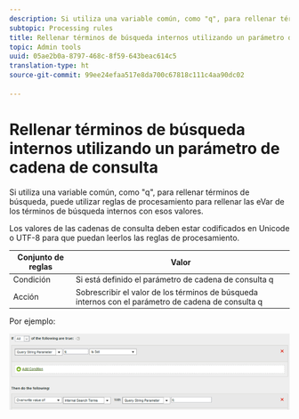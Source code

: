 ```yaml
---
description: Si utiliza una variable común, como "q", para rellenar términos de búsqueda, puede utilizar reglas de procesamiento para rellenar las eVar de los términos de búsqueda internos con esos valores.
subtopic: Processing rules
title: Rellenar términos de búsqueda internos utilizando un parámetro de cadena de consulta
topic: Admin tools
uuid: 05ae2b0a-8797-468c-8f59-643beac614c5
translation-type: ht
source-git-commit: 99ee24efaa517e8da700c67818c111c4aa90dc02

---
```



# Rellenar términos de búsqueda internos utilizando un parámetro de cadena de consulta

Si utiliza una variable común, como &quot;q&quot;, para rellenar términos de búsqueda, puede utilizar reglas de procesamiento para rellenar las eVar de los términos de búsqueda internos con esos valores.

Los valores de las cadenas de consulta deben estar codificados en Unicode o UTF-8 para que puedan leerlos las reglas de procesamiento.

| Conjunto de reglas | Valor |
|---|---|
| Condición | Si está definido el parámetro de cadena de consulta q |
| Acción | Sobrescribir el valor de los términos de búsqueda internos con el parámetro de cadena de consulta q |

Por ejemplo:

![](assets/populate-internal-search-terms.png)


